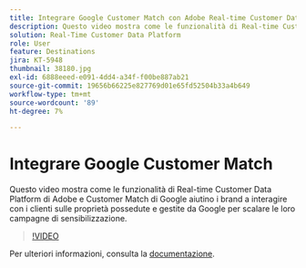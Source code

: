 ```yaml
---
title: Integrare Google Customer Match con Adobe Real-time Customer Data Platform
description: Questo video mostra come le funzionalità di Real-time Customer Data Platform di Adobe e Customer Match di Google aiutino i brand a interagire con i clienti sulle proprietà possedute e gestite da Google per scalare le loro campagne di sensibilizzazione.
solution: Real-Time Customer Data Platform
role: User
feature: Destinations
jira: KT-5948
thumbnail: 38180.jpg
exl-id: 6888eeed-e091-4dd4-a34f-f00be887ab21
source-git-commit: 19656b66225e827769d01e65fd52504b33a4b649
workflow-type: tm+mt
source-wordcount: '89'
ht-degree: 7%

---
```


# Integrare Google Customer Match

Questo video mostra come le funzionalità di Real-time Customer Data Platform di Adobe e Customer Match di Google aiutino i brand a interagire con i clienti sulle proprietà possedute e gestite da Google per scalare le loro campagne di sensibilizzazione.

>[!VIDEO](https://video.tv.adobe.com/v/38180?quality=12&learn=on)

Per ulteriori informazioni, consulta la [documentazione](https://experienceleague.adobe.com/docs/experience-platform/destinations/catalog/advertising/google-customer-match.html).
